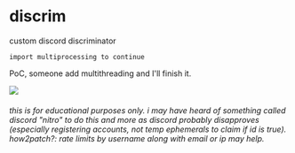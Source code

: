 # discrim
custom discord discriminator

`import multiprocessing to continue`

PoC, someone add multithreading and I'll finish it.

![](https://i.imgur.com/nSLDJfm.png)
###### this is for educational purposes only. i may have heard of something called discord "nitro" to do this and more as discord probably disapproves (especially registering accounts, not temp ephemerals to claim if id is true). how2patch?: rate limits by username along with email or ip may help.
